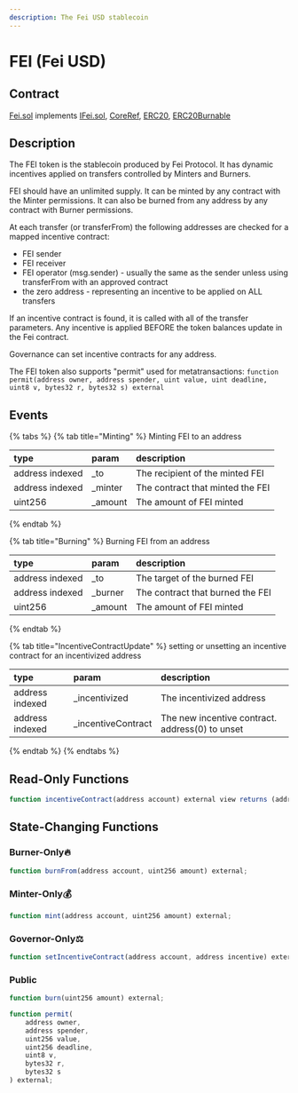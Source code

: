 ```yaml
---
description: The Fei USD stablecoin
---
```


# FEI \(Fei USD\)

## Contract

[Fei.sol](https://github.com/fei-protocol/fei-protocol-core/blob/master/contracts/token/Fei.sol) implements [IFei.sol](https://github.com/fei-protocol/fei-protocol-core/blob/master/contracts/token/IFei.sol), [CoreRef](https://github.com/fei-protocol/fei-protocol-core/wiki/CoreRef), [ERC20](https://docs.openzeppelin.com/contracts/3.x/api/token/erc20#ERC20), [ERC20Burnable](https://docs.openzeppelin.com/contracts/3.x/api/token/erc20#ERC20Burnable)

## Description

The FEI token is the stablecoin produced by Fei Protocol. It has dynamic incentives applied on transfers controlled by Minters and Burners.

FEI should have an unlimited supply. It can be minted by any contract with the Minter permissions. It can also be burned from any address by any contract with Burner permissions.

At each transfer \(or transferFrom\) the following addresses are checked for a mapped incentive contract:

* FEI sender
* FEI receiver
* FEI operator \(msg.sender\) - usually the same as the sender unless using transferFrom with an approved contract
* the zero address - representing an incentive to be applied on ALL transfers

If an incentive contract is found, it is called with all of the transfer parameters. Any incentive is applied BEFORE the token balances update in the Fei contract.

Governance can set incentive contracts for any address.

The FEI token also supports "permit" used for metatransactions: `function permit(address owner, address spender, uint value, uint deadline, uint8 v, bytes32 r, bytes32 s) external`

## Events

{% tabs %}
{% tab title="Minting" %}
Minting FEI to an address

| type | param | description |
| :--- | :--- | :--- |
| address indexed |  \_to | The recipient of the minted FEI |
| address indexed | \_minter | The contract that minted the FEI |
| uint256 | \_amount | The amount of FEI minted |
{% endtab %}

{% tab title="Burning" %}
Burning FEI from an address

| type | param | description |
| :--- | :--- | :--- |
| address indexed |  \_to | The target of the burned FEI |
| address indexed | \_burner | The contract that burned the FEI |
| uint256 | \_amount | The amount of FEI minted |
{% endtab %}

{% tab title="IncentiveContractUpdate" %}
setting or unsetting an incentive contract for an incentivized address

| type | param | description |
| :--- | :--- | :--- |
| address indexed |  \_incentivized | The incentivized address |
| address indexed | \_incentiveContract | The new incentive contract. address\(0\) to unset |
{% endtab %}
{% endtabs %}

## Read-Only Functions

```javascript
function incentiveContract(address account) external view returns (address);
```

## State-Changing Functions <a id="state-changing-functions"></a>

### Burner-Only🔥 

```javascript
function burnFrom(address account, uint256 amount) external;
```

### Minter-Only💰 

```javascript
function mint(address account, uint256 amount) external;
```

### Governor-Only⚖️ 

```javascript
function setIncentiveContract(address account, address incentive) external;
```

### Public

```javascript
function burn(uint256 amount) external;

function permit(
    address owner,
    address spender,
    uint256 value,
    uint256 deadline,
    uint8 v,
    bytes32 r,
    bytes32 s
) external;
```



